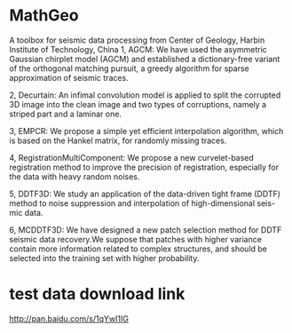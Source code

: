 # MathGeo
A toolbox for seismic data processing from Center of Geology, Harbin Institute of Technology, China
1, AGCM:
    We have used the asymmetric Gaussian chirplet model (AGCM) and established a dictionary-free variant of the orthogonal matching pursuit, a greedy algorithm for sparse approximation of seismic traces.
    
2, Decurtain:
    An infimal convolution model is applied to split the corrupted 3D image into the clean image and two types of corruptions, namely a striped part and a laminar one.

3, EMPCR:
    We propose a simple yet efficient interpolation algorithm, which is based on the Hankel matrix, for randomly missing traces.

4, RegistrationMultiComponent:
    We propose a new curvelet-based registration method to improve the precision of registration, especially for the data with heavy random noises.

5, DDTF3D:
    We study an application of the data-driven tight frame (DDTF) method to noise suppression and interpolation of high-dimensional seis- mic data.

6, MCDDTF3D:
    We have designed a new patch selection method for DDTF seismic data recovery.We suppose that patches with higher variance contain more information related to complex structures, and should be selected into the training set with higher probability.

# test data download link
http://pan.baidu.com/s/1qYwI1IG
